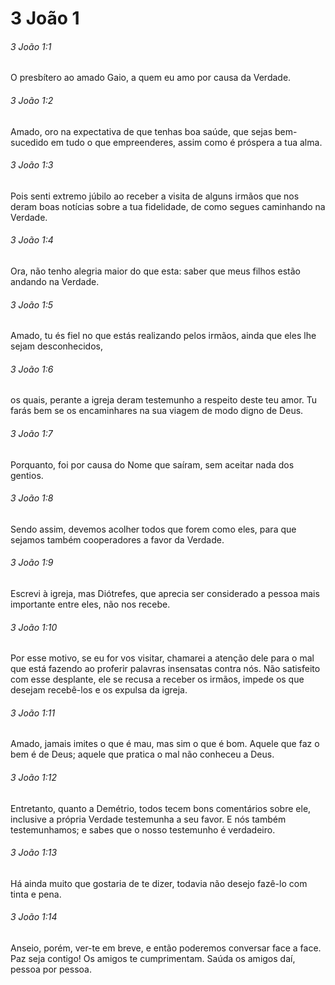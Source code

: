 # 3 João 1

###### 3 João 1:1

O presbítero ao amado Gaio, a quem eu amo por causa da Verdade.

###### 3 João 1:2

Amado, oro na expectativa de que tenhas boa saúde, que sejas bem-sucedido em tudo o que empreenderes, assim como é próspera a tua alma.

###### 3 João 1:3

Pois senti extremo júbilo ao receber a visita de alguns irmãos que nos deram boas notícias sobre a tua fidelidade, de como segues caminhando na Verdade.

###### 3 João 1:4

Ora, não tenho alegria maior do que esta: saber que meus filhos estão andando na Verdade.

###### 3 João 1:5

Amado, tu és fiel no que estás realizando pelos irmãos, ainda que eles lhe sejam desconhecidos,

###### 3 João 1:6

os quais, perante a igreja deram testemunho a respeito deste teu amor. Tu farás bem se os encaminhares na sua viagem de modo digno de Deus.

###### 3 João 1:7

Porquanto, foi por causa do Nome que saíram, sem aceitar nada dos gentios.

###### 3 João 1:8

Sendo assim, devemos acolher todos que forem como eles, para que sejamos também cooperadores a favor da Verdade.

###### 3 João 1:9

Escrevi à igreja, mas Diótrefes, que aprecia ser considerado a pessoa mais importante entre eles, não nos recebe.

###### 3 João 1:10

Por esse motivo, se eu for vos visitar, chamarei a atenção dele para o mal que está fazendo ao proferir palavras insensatas contra nós. Não satisfeito com esse desplante, ele se recusa a receber os irmãos, impede os que desejam recebê-los e os expulsa da igreja.

###### 3 João 1:11

Amado, jamais imites o que é mau, mas sim o que é bom. Aquele que faz o bem é de Deus; aquele que pratica o mal não conheceu a Deus.

###### 3 João 1:12

Entretanto, quanto a Demétrio, todos tecem bons comentários sobre ele, inclusive a própria Verdade testemunha a seu favor. E nós também testemunhamos; e sabes que o nosso testemunho é verdadeiro.

###### 3 João 1:13

Há ainda muito que gostaria de te dizer, todavia não desejo fazê-lo com tinta e pena.

###### 3 João 1:14

Anseio, porém, ver-te em breve, e então poderemos conversar face a face. Paz seja contigo! Os amigos te cumprimentam. Saúda os amigos daí, pessoa por pessoa.

